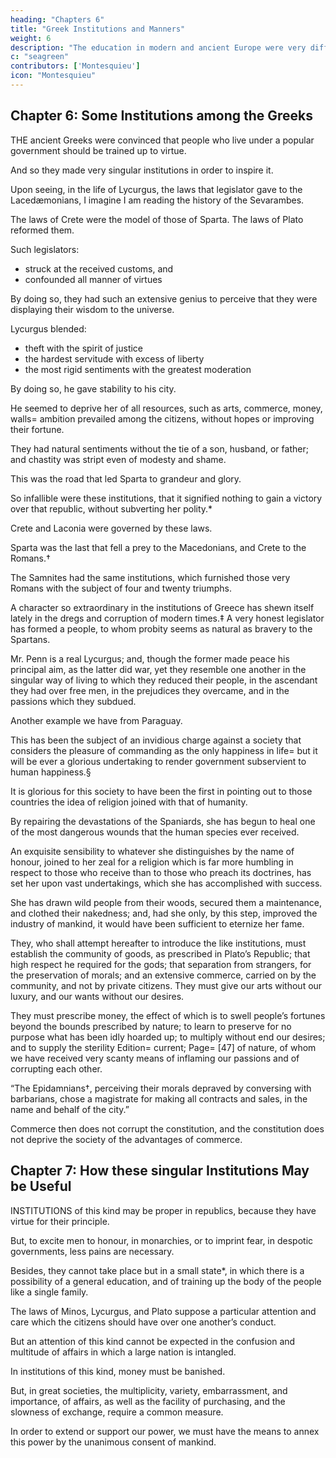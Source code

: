 ```yaml
---
heading: "Chapters 6"
title: "Greek Institutions and Manners"
weight: 6
description: "The education in modern and ancient Europe were very different"
c: "seagreen"
contributors: ['Montesquieu']
icon: "Montesquieu"
---
```




## Chapter 6: Some Institutions among the Greeks

THE ancient Greeks were convinced that people who live under a popular government should be trained up to virtue. 

And so they made very singular institutions in order to inspire it. 

Upon seeing, in the life of Lycurgus, the laws that legislator gave to the Lacedæmonians, I imagine I am reading the history of the Sevarambes. 

The laws of Crete were the model of those of Sparta. The laws of Plato reformed them.

Such legislators:
- struck at the received customs, and
- confounded all manner of virtues 

By doing so, they had such an extensive genius to perceive that they were displaying their wisdom to the universe.

Lycurgus blended:
- theft with the spirit of justice
- the hardest servitude with excess of liberty
- the most rigid sentiments with the greatest moderation

By doing so, he gave stability to his city.

He seemed to deprive her of all resources, such as arts, commerce, money, walls=  ambition prevailed among the citizens, without hopes or improving their fortune. 

They had natural sentiments without the tie of a son, husband, or father; and chastity was stript even of modesty and shame. 

This was the road that led Sparta to grandeur and glory. 

So infallible were these institutions, that it signified nothing to gain a victory over that republic, without subverting her polity.*

Crete and Laconia were governed by these laws. 

Sparta was the last that fell a prey to the Macedonians, and Crete to the Romans.† 

The Samnites had the same institutions, which furnished those very Romans with the subject of four and twenty triumphs.

A character so extraordinary in the institutions of Greece has shewn itself lately in the dregs and corruption of modern times.‡ A very honest legislator has formed a people, to whom probity seems as natural as bravery to the Spartans. 

Mr. Penn is a real Lycurgus; and, though the former made peace his principal aim, as the latter did war, yet they resemble one another in the singular way of living to which they reduced their people, in the ascendant they had over free men, in the prejudices they overcame, and in the passions which they subdued.

Another example we have from Paraguay. 

This has been the subject of an invidious charge against a society that considers the pleasure of commanding as the only happiness in life=  but it will be ever a glorious undertaking to render government subservient to human happiness.§

It is glorious for this society to have been the first in pointing out to those countries the idea of religion joined with that of humanity. 

By repairing the devastations of the Spaniards, she has begun to heal one of the most dangerous wounds that the human species ever received.

An exquisite sensibility to whatever she distinguishes by the name of honour, joined to her zeal for a religion which is far more humbling in respect to those who receive than to those who preach its doctrines, has set her upon vast undertakings, which she has accomplished with success. 

She has drawn wild people from their woods, secured them a maintenance, and clothed their nakedness; and, had she only, by this step, improved the industry of mankind, it would have been sufficient to eternize her fame.

They, who shall attempt hereafter to introduce the like institutions, must establish the community of goods, as prescribed in Plato’s Republic; that high respect he required for the gods; that separation from strangers, for the preservation of morals; and an extensive commerce, carried on by the community, and not by private citizens. They must give our arts without our luxury, and our wants without our desires.

They must prescribe money, the effect of which is to swell people’s fortunes beyond the bounds prescribed by nature; to learn to preserve for no purpose what has been idly hoarded up; to multiply without end our desires; and to supply the sterility Edition=  current; Page=  [47] of nature, of whom we have received very scanty means of inflaming our passions and of corrupting each other.

“The Epidamnians†, perceiving their morals depraved by conversing with barbarians, chose a magistrate for making all contracts and sales, in the name and behalf of the city.” 

Commerce then does not corrupt the constitution, and the constitution does not deprive the society of the advantages of commerce.



## Chapter 7: How these singular Institutions May be Useful

INSTITUTIONS of this kind may be proper in republics, because they have virtue for their principle. 

But, to excite men to honour, in monarchies, or to imprint fear, in despotic governments, less pains are necessary.

Besides, they cannot take place but in a small state*, in which there is a possibility of a general education, and of training up the body of the people like a single family.

The laws of Minos, Lycurgus, and Plato suppose a particular attention and care which the citizens should have over one another’s conduct. 

But an attention of this kind cannot be expected in the confusion and multitude of affairs in which a large nation is intangled.

In institutions of this kind, money must be banished. 

But, in great societies, the multiplicity, variety, embarrassment, and importance, of affairs, as well as the facility of purchasing, and the slowness of exchange, require a common measure. 

In order to extend or support our power, we must have the means to annex this power by the unanimous consent of mankind.

